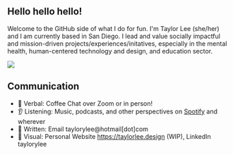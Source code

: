 ## Hello hello hello!

Welcome to the GitHub side of what I do for fun. I'm Taylor Lee (she/her) and I am currently based in San Diego. I lead and value socially impactful and mission-driven projects/experiences/initatives, especially in the mental health, human-centered technology and design, and education sector. 

![](https://komarev.com/ghpvc/?username=taylorylee&color=blue)


## Communication
* 💬 Verbal: Coffee Chat over Zoom or in person!
* 👂 Listening: Music, podcasts, and other perspectives on [Spotify](https://volt.fm/taylorlee) and wherever  
* 📧 Written: Email taylorylee@hotmail[dot]com 
* 👀 Visual: Personal Website https://taylorlee.design (WIP), LinkedIn taylorylee 

